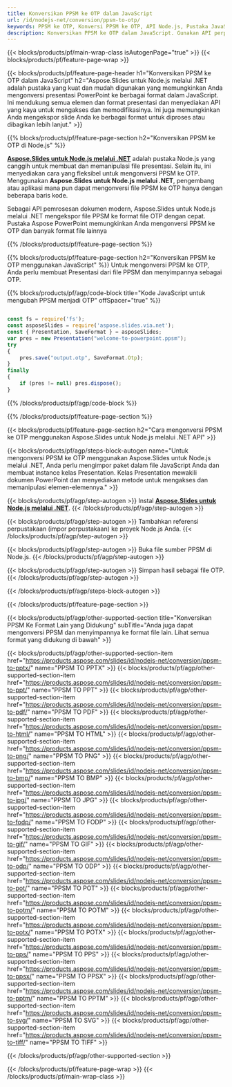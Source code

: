 ```yaml
---
title: Konversikan PPSM ke OTP dalam JavaScript
url: /id/nodejs-net/conversion/ppsm-to-otp/
keywords: PPSM ke OTP, Konversi PPSM ke OTP, API Node.js, Pustaka JavaScript, PPSM, OTP
description: Konversikan PPSM ke OTP dalam JavaScript. Gunakan API perpustakaan Node.js untuk mengonversi file PPSM ke OTP
---
```


{{< blocks/products/pf/main-wrap-class isAutogenPage="true" >}}
{{< blocks/products/pf/feature-page-wrap >}}

{{< blocks/products/pf/feature-page-header h1="Konversikan PPSM ke OTP dalam JavaScript" h2="Aspose.Slides untuk Node.js melalui .NET adalah pustaka yang kuat dan mudah digunakan yang memungkinkan Anda mengonversi presentasi PowerPoint ke berbagai format dalam JavaScript. Ini mendukung semua elemen dan format presentasi dan menyediakan API yang kaya untuk mengakses dan memodifikasinya. Ini juga memungkinkan Anda mengekspor slide Anda ke berbagai format untuk diproses atau dibagikan lebih lanjut." >}}

{{% blocks/products/pf/feature-page-section h2="Konversikan PPSM ke OTP di Node.js" %}}

[**Aspose.Slides untuk Node.js melalui .NET**](https://products.aspose.com/slides/id/nodejs-net/) adalah pustaka Node.js yang canggih untuk membuat dan memanipulasi file presentasi. Selain itu, ini menyediakan cara yang fleksibel untuk mengonversi PPSM ke OTP. Menggunakan **Aspose.Slides untuk Node.js melalui .NET**, pengembang atau aplikasi mana pun dapat mengonversi file PPSM ke OTP hanya dengan beberapa baris kode.

Sebagai API pemrosesan dokumen modern, Aspose.Slides untuk Node.js melalui .NET mengekspor file PPSM ke format file OTP dengan cepat. Pustaka Aspose PowerPoint memungkinkan Anda mengonversi PPSM ke OTP dan banyak format file lainnya

{{% /blocks/products/pf/feature-page-section %}}

{{% blocks/products/pf/feature-page-section  h2="Konversikan PPSM ke OTP menggunakan JavaScript" %}}
Untuk mengonversi PPSM ke OTP, Anda perlu membuat Presentasi dari file PPSM dan menyimpannya sebagai OTP.

{{% blocks/products/pf/agp/code-block title="Kode JavaScript untuk mengubah PPSM menjadi OTP" offSpacer="true" %}}

```javascript

const fs = require('fs');
const asposeSlides = require('aspose.slides.via.net');
const { Presentation, SaveFormat } = asposeSlides;
var pres = new Presentation("welcome-to-powerpoint.ppsm");
try
{
    pres.save("output.otp", SaveFormat.Otp);
}
finally
{
    if (pres != null) pres.dispose();
}
```


{{% /blocks/products/pf/agp/code-block %}}

{{% /blocks/products/pf/feature-page-section %}}

{{< blocks/products/pf/feature-page-section  h2="Cara mengonversi PPSM ke OTP menggunakan Aspose.Slides untuk Node.js melalui .NET API" >}}

{{< blocks/products/pf/agp/steps-block-autogen name="Untuk mengonversi PPSM ke OTP menggunakan Aspose.Slides untuk Node.js melalui .NET, Anda perlu mengimpor paket dalam file JavaScript Anda dan membuat instance kelas Presentation. Kelas Presentation mewakili dokumen PowerPoint dan menyediakan metode untuk mengakses dan memanipulasi elemen-elemennya." >}}

{{< blocks/products/pf/agp/step-autogen >}}
Instal [**Aspose.Slides untuk Node.js melalui .NET**](https://products.aspose.com/slides/id/nodejs-net/).
{{< /blocks/products/pf/agp/step-autogen >}}

{{< blocks/products/pf/agp/step-autogen >}}
Tambahkan referensi perpustakaan (impor perpustakaan) ke proyek Node.js Anda.
{{< /blocks/products/pf/agp/step-autogen >}}

{{< blocks/products/pf/agp/step-autogen >}}
Buka file sumber PPSM di Node.js.
{{< /blocks/products/pf/agp/step-autogen >}}

{{< blocks/products/pf/agp/step-autogen >}}
Simpan hasil sebagai file OTP.
{{< /blocks/products/pf/agp/step-autogen >}}

{{< /blocks/products/pf/agp/steps-block-autogen >}}

{{< /blocks/products/pf/feature-page-section >}}

{{< blocks/products/pf/agp/other-supported-section title="Konversikan PPSM Ke Format Lain yang Didukung" subTitle="Anda juga dapat mengonversi PPSM dan menyimpannya ke format file lain. Lihat semua format yang didukung di bawah" >}}

{{< blocks/products/pf/agp/other-supported-section-item href="https://products.aspose.com/slides/id/nodejs-net/conversion/ppsm-to-pptx/" name="PPSM TO PPTX" >}}
{{< blocks/products/pf/agp/other-supported-section-item href="https://products.aspose.com/slides/id/nodejs-net/conversion/ppsm-to-ppt/" name="PPSM TO PPT" >}}
{{< blocks/products/pf/agp/other-supported-section-item href="https://products.aspose.com/slides/id/nodejs-net/conversion/ppsm-to-pdf/" name="PPSM TO PDF" >}}
{{< blocks/products/pf/agp/other-supported-section-item href="https://products.aspose.com/slides/id/nodejs-net/conversion/ppsm-to-html/" name="PPSM TO HTML" >}}
{{< blocks/products/pf/agp/other-supported-section-item href="https://products.aspose.com/slides/id/nodejs-net/conversion/ppsm-to-png/" name="PPSM TO PNG" >}}
{{< blocks/products/pf/agp/other-supported-section-item href="https://products.aspose.com/slides/id/nodejs-net/conversion/ppsm-to-bmp/" name="PPSM TO BMP" >}}
{{< blocks/products/pf/agp/other-supported-section-item href="https://products.aspose.com/slides/id/nodejs-net/conversion/ppsm-to-jpg/" name="PPSM TO JPG" >}}
{{< blocks/products/pf/agp/other-supported-section-item href="https://products.aspose.com/slides/id/nodejs-net/conversion/ppsm-to-fodp/" name="PPSM TO FODP" >}}
{{< blocks/products/pf/agp/other-supported-section-item href="https://products.aspose.com/slides/id/nodejs-net/conversion/ppsm-to-gif/" name="PPSM TO GIF" >}}
{{< blocks/products/pf/agp/other-supported-section-item href="https://products.aspose.com/slides/id/nodejs-net/conversion/ppsm-to-odp/" name="PPSM TO ODP" >}}
{{< blocks/products/pf/agp/other-supported-section-item href="https://products.aspose.com/slides/id/nodejs-net/conversion/ppsm-to-pot/" name="PPSM TO POT" >}}
{{< blocks/products/pf/agp/other-supported-section-item href="https://products.aspose.com/slides/id/nodejs-net/conversion/ppsm-to-potm/" name="PPSM TO POTM" >}}
{{< blocks/products/pf/agp/other-supported-section-item href="https://products.aspose.com/slides/id/nodejs-net/conversion/ppsm-to-potx/" name="PPSM TO POTX" >}}
{{< blocks/products/pf/agp/other-supported-section-item href="https://products.aspose.com/slides/id/nodejs-net/conversion/ppsm-to-pps/" name="PPSM TO PPS" >}}
{{< blocks/products/pf/agp/other-supported-section-item href="https://products.aspose.com/slides/id/nodejs-net/conversion/ppsm-to-ppsx/" name="PPSM TO PPSX" >}}
{{< blocks/products/pf/agp/other-supported-section-item href="https://products.aspose.com/slides/id/nodejs-net/conversion/ppsm-to-pptm/" name="PPSM TO PPTM" >}}
{{< blocks/products/pf/agp/other-supported-section-item href="https://products.aspose.com/slides/id/nodejs-net/conversion/ppsm-to-svg/" name="PPSM TO SVG" >}}
{{< blocks/products/pf/agp/other-supported-section-item href="https://products.aspose.com/slides/id/nodejs-net/conversion/ppsm-to-tiff/" name="PPSM TO TIFF" >}}


{{< /blocks/products/pf/agp/other-supported-section >}}

{{< /blocks/products/pf/feature-page-wrap >}}
{{< /blocks/products/pf/main-wrap-class >}}